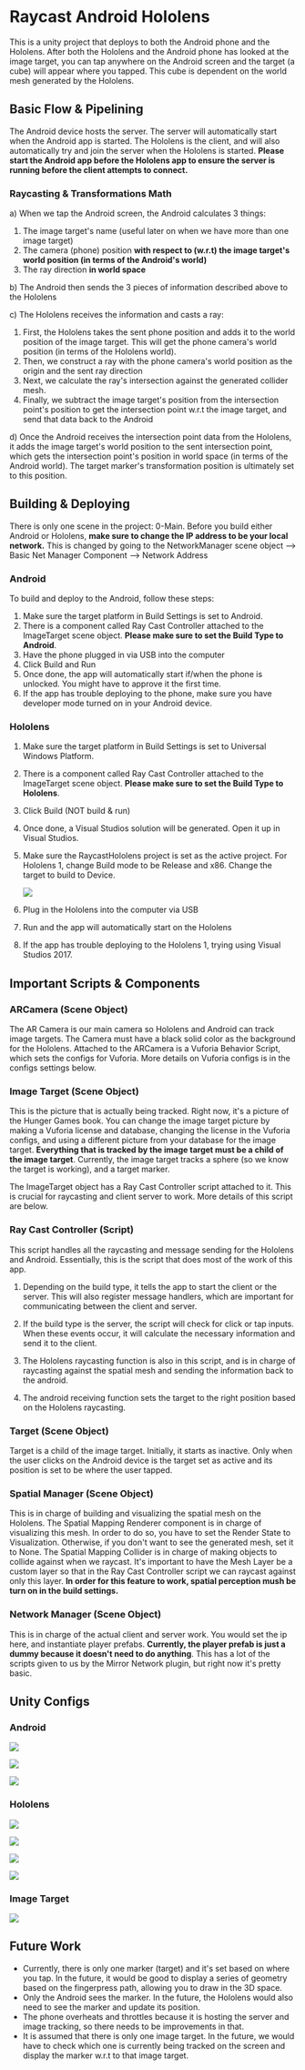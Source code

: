 # Raycast Android Hololens

This is a unity project that deploys to both the Android phone and the Hololens. After both the Hololens and the Android phone has looked at the image target, you can tap anywhere on the Android screen and the target (a cube) will appear where you tapped. This cube is dependent on the world mesh generated by the Hololens. 



## Basic Flow & Pipelining

The Android device hosts the server. The server will automatically start when the Android app is started. The Hololens is the client, and will also automatically try and join the server when the Hololens is started. **Please start the Android app before the Hololens app to ensure the server is running before the client attempts to connect.**

### Raycasting & Transformations Math

a) When we tap the Android screen, the Android calculates 3 things: 

1. The image target's name (useful later on when we have more than one image target)
2. The camera (phone) position **with respect to (w.r.t) the image target's world position (in terms of the Android's world)**
3. The ray direction  **in world space**

b) The Android then sends the 3 pieces of information described above to the Hololens

c) The Hololens receives the information and casts a ray: 

1. First, the Hololens takes the sent phone position and adds it to the world position of the image target. This will get the phone camera's world position (in terms of the Hololens world). 
2. Then, we construct a ray with the phone camera's world position as the origin and the sent ray direction
3. Next, we calculate the ray's intersection against the generated collider mesh. 
4. Finally, we subtract the image target's position from the intersection point's position to get the intersection point w.r.t the image target, and send that data back to the Android

d) Once the Android receives the intersection point data from the Hololens, it adds the image target's world position to the sent intersection point, which gets the intersection point's position in world space (in terms of the Android world). The target marker's transformation position is ultimately set to this position. 



## Building & Deploying

There is only one scene in the project: 0-Main. Before you build either Android or Hololens, **make sure to change the IP address to be your local network.** This is changed by going to the NetworkManager scene object --> Basic Net Manager Component --> Network Address

### Android

To build and deploy to the Android, follow these steps:

1. Make sure the target platform in Build Settings is set to Android. 
2. There is a component called Ray Cast Controller attached to the ImageTarget scene object. **Please make sure to set the Build Type to Android**.
3. Have the phone plugged in via USB into the computer
4. Click Build and Run
5. Once done, the app will automatically start if/when the phone is unlocked. You might have to approve it the first time. 
6. If the app has trouble deploying to the phone, make sure you have developer mode turned on in your Android device. 

### Hololens

1. Make sure the target platform in Build Settings is set to Universal Windows Platform. 

2. There is a component called Ray Cast Controller attached to the ImageTarget scene object. **Please make sure to set the Build Type to Hololens**.

3. Click Build (NOT build & run)

4. Once done, a Visual Studios solution will be generated. Open it up in Visual Studios. 

5. Make sure the RaycastHololens project is set as the active project. For Hololens 1, change Build mode to be Release and x86. Change the target to build to Device.

   ![](Photos/vsconfig1.png)

6. Plug in the Hololens into the computer via USB

7. Run and the app will automatically start on the Hololens

8. If the app has trouble deploying to the Hololens 1, trying using Visual Studios 2017. 



## Important Scripts & Components

### ARCamera (Scene Object)

The AR Camera is our main camera so Hololens and Android can track image targets. The Camera must have a black solid color as the background for the Hololens. Attached to the ARCamera is a Vuforia Behavior Script, which sets the configs for Vuforia. More details on Vuforia configs is in the configs settings below. 



### Image Target (Scene Object)

This is the picture that is actually being tracked. Right now, it's a picture of the Hunger Games book. You can change the image target picture by making a Vuforia license and database, changing the license in the Vuforia configs, and using a different picture from your database for the image target.  **Everything that is tracked by the image target must be a child of the image target**. Currently, the image target tracks a sphere (so we know the target is working), and a target marker.

The ImageTarget object has a Ray Cast Controller script attached to it. This is crucial for raycasting and client server to work. More details of this script are below. 



### Ray Cast Controller (Script)

This script handles all the raycasting and message sending for the Hololens and Android. Essentially, this is the script that does most of the work of this app. 

1) Depending on the build type, it tells the app to start the client or the server. This will also register message handlers, which are important for communicating between the client and server.

2) If the build type is the server, the script will check for click or tap inputs.  When these events occur, it will calculate the necessary information and send it to the client.

3) The Hololens raycasting function is also in this script, and is in charge of raycasting against the spatial mesh and sending the information back to the android.

4) The android receiving function sets the target to the right position based on the Hololens raycasting. 



### Target (Scene Object)

Target is a child of the image target. Initially, it starts as inactive. Only when the user clicks on the Android device is the target set as active and its position is set to be where the user tapped. 



### Spatial Manager (Scene Object)

This is in charge of building and visualizing the spatial mesh on the Hololens. The Spatial Mapping Renderer component is in charge of visualizing this mesh. In order to do so, you have to set the Render State to Visualization. Otherwise, if you don't want to see the generated mesh, set it to None. The Spatial Mapping Collider is in charge of making objects to collide against when we raycast. It's important to have the Mesh Layer be a custom layer so that in the Ray Cast Controller script we can raycast against only this layer. **In order for this feature to work, spatial perception mush be turn on in the build settings.**



### Network Manager (Scene Object)

This is in charge of the actual client and server work. You would set the ip here, and instantiate player prefabs. **Currently, the player prefab is just a dummy because it doesn't need to do anything**. This has a lot of the scripts given to us by the Mirror Network plugin, but right now it's pretty basic. 



## Unity Configs

### Android

![](Photos/aconfig1.png)

![](Photos/aconfig2.png)

![](Photos/aconfig3.png)

### Hololens

![](Photos/hconfig1.png)

![](Photos/hconfig2.png)

![](Photos/hconfig2.5png.PNG)

![](Photos/hconfig3.png)

### Image Target

![](Photos/target.jpg)

## Future Work

- Currently, there is only one marker (target) and it's set based on where you tap. In the future, it would be good to display a series of geometry based on the fingerpress path, allowing you to draw in the 3D space. 
- Only the Android sees the marker. In the future, the Hololens would also need to see the marker and update its position. 
- The phone overheats and throttles because it is hosting the server and image tracking, so there needs to be improvements in that. 
- It is assumed that there is only one image target. In the future, we would have to check which one is currently being tracked on the screen and display the marker w.r.t to that image target. 









